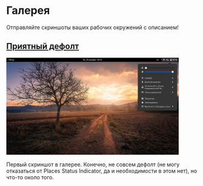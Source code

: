 # Галерея

Отправляйте скриншоты ваших рабочих окружений с описанием!

<a href="122021/1.html"><h2>Приятный дефолт</h2></a>

<img src="122021/pic/1_1.png" width="455" height="256">

Первый скриншот в галерее. Конечно, не совсем дефолт (не могу отказаться от Places Status Indicator, да и необходимости в этом нет), но что-то около того.
